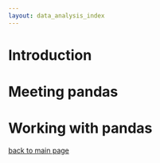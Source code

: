 ```yaml
---
layout: data_analysis_index
---
```


# Introduction 

# Meeting pandas

# Working with pandas

[back to main page](https://soukupmarek-edin.github.io/)
